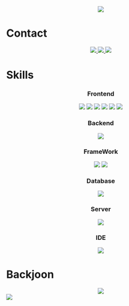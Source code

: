 <div align="center">
<img src="https://capsule-render.vercel.app/api?type=waving&color=0:7F899C,100:AFB5C1&height=150&section=header&text=HamJongTae&fontSize=70&fontColor=FFFFFF" />
</div>
<div>
   <h1>Contact</h1> 
   <div align="center">
      <a href="mailto:hjt0530@gmail.com">
        <img src="https://img.shields.io/badge/Gmail-EA4335?style=for-the-badge&logo=Gmail&logoColor=white"> 
    </a>
    <a href="https://open.kakao.com/o/sX9ViNHg">
        <img src="https://img.shields.io/badge/KakaoTalk-FFCD00?style=for-the-badge&logoColor=black&logo=KakaoTalk"> 
    </a>
    <a href="https://www.instagram.com/h_whdxx">
        <img src="https://img.shields.io/badge/Instagram-E4405F?style=for-the-badge&logo=Instagram&logoColor=white"> 
    </a>
   </div>
</div>
<div>
  <h1>Skills</h1>
  <div align="center">
    <div>
    <h3>Frontend</h3>
      <img src="https://img.shields.io/badge/HTML5-E34F26?style=for-the-badge&logo=HTML5&logoColor=white">
      <img src="https://img.shields.io/badge/CSS3-1572B6?style=for-the-badge&logo=css3&logoColor=white">
      <img src="https://img.shields.io/badge/JavaScript-F7DF1E?style=for-the-badge&logo=javascript&logoColor=white">
      <img src="https://img.shields.io/badge/Jquery-0769AD?style=for-the-badge&logo=jquery&logoColor=white">
      <img src="https://img.shields.io/badge/Ajax-007396?style=for-the-badge&logo=Java&logoColor=white">
      <img src="https://img.shields.io/badge/Bootstrap-7952B3?style=for-the-badge&logo=bootstrap&logoColor=white">
    </div>
    <div>
      <h3>Backend</h3>
        <img src="https://img.shields.io/badge/Java-007396?style=for-the-badge&logo=OpenJDK&logoColor=white">
    </div>
    <div>
      <h3>FrameWork</h3>
        <img src="https://img.shields.io/badge/Spring-6DB33F?style=for-the-badge&logo=Spring&logoColor=white">
        <img src="https://img.shields.io/badge/Spring Boot-6DB33F?style=for-the-badge&logo=springboot&logoColor=white">
    </div>
    <div>
      <h3>Database</h3>
        <img src="https://img.shields.io/badge/Oracle-F80000?style=for-the-badge&logo=ORACLE&logoColor=white">
    </div>
   <div>
      <h3>Server</h3>
        <img src="https://img.shields.io/badge/apache tomcat-F8DC75?style=for-the-badge&logo=apachetomcat&logoColor=black">
    </div>
    <div>
      <h3>IDE</h3>
        <img src="https://img.shields.io/badge/Eclipse-2C2255?style=for-the-badge&logo=Eclipse%20IDE&logoColor=white">
    </div>
  </div>
</div>
<div>
  <h1>Backjoon</h1>
  <div align="center">
    <!--[![Solved.ac Profile](http://mazassumnida.wtf/api/v2/generate_badge?boj=tmddus3037)](https://solved.ac/tmddus3037)-->
    <a href="https://solved.ac/tmddus3037"><img src="http://mazassumnida.wtf/api/v2/generate_badge?boj=tmddus3037"></a>
  </div>
</div>

<img src="https://capsule-render.vercel.app/api?type=waving&color=BDBDC8&height=150&section=footer" />
